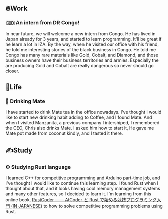 

## 🔥Work

### 🇨🇩 An intern from DR Congo!

In near future, we will welcome a new intern from Congo. He has lived in Japan already for 3 years, and started to learn programming. It'll be great if he learn a lot in IZA. By the way, when he visited our office with his friend, he told me interesting stories of the black business in Congo. He told me Congo has many rare materials like Gold, Cobalt, and Diamond, and those business owners have their business territories and armies. Especially the are producing Gold and Cobalt are really dangerous so never should go closer.

## 🌱Life

### 🧉 Drinking Mate

I have started to drink Mate tea in the office nowadays. I've thought I would like to start new drinking habit adding to Coffee, and I found Mate. And when I visited Manzanita, a previous company I intershiped, I remembered the CEO, Chris also drinks Mate. I asked him how to start it, He gave me Mate pot made from coconut kindly, and I tasted it there. 

## ✍Study

### ⚙ Studying Rust language

I learned C++ for competitive programming and Arduino part-time job, and I've thought I would like to continue this learning step. I found Rust when I thought about that, and it looks having cool memory management systems and many other features, so I decided to learn it. I'm learning from this online book, [RustCoder ―― AtCoder と Rust で始める競技プログラミング入門 (IN JAPANESE)](https://zenn.dev/toga/books/rust-atcoder) to how to solve competitive programming problems using Rust.
